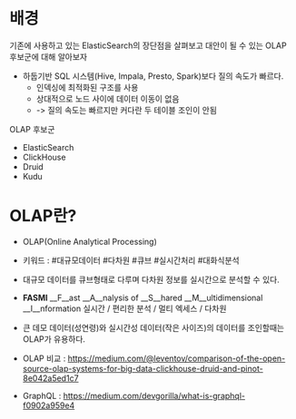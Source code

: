 # 배경

기존에 사용하고 있는 ElasticSearch의 장단점을 살펴보고 대안이 될 수 있는 OLAP 후보군에 대해 알아보자

- 하둡기반 SQL 시스템(Hive, Impala, Presto, Spark)보다 질의 속도가 빠르다.
  - 인덱싱에 최적화된 구조를 사용
  - 상대적으로 노드 사이에 데이터 이동이 없음
  - -> 질의 속도는 빠르지만 커다란 두 테이블 조인이 안됨   

OLAP 후보군
- ElasticSearch
- ClickHouse
- Druid
- Kudu



# OLAP란?
- OLAP(Online Analytical Processing)
- 키워드 : #대규모데이터 #다차원 #큐브 #실시간처리 #대화식분석  
- 대규모 데이터를 큐브형태로 다루며 다차원 정보를 실시간으로 분석할 수 있다.
- __FASMI__ __F__ast __A__nalysis of __S__hared __M__ultidimensional __I__nformation
  실시간 / 편리한 분석 / 멀티 엑세스 / 다차원
- 큰 데모 데이터(성연령)와 실시간성 데이터(작은 사이즈)의 데이터를 조인할때는 OLAP가 유용하다. 


- OLAP 비교 : https://medium.com/@leventov/comparison-of-the-open-source-olap-systems-for-big-data-clickhouse-druid-and-pinot-8e042a5ed1c7
- GraphQL : https://medium.com/devgorilla/what-is-graphql-f0902a959e4
